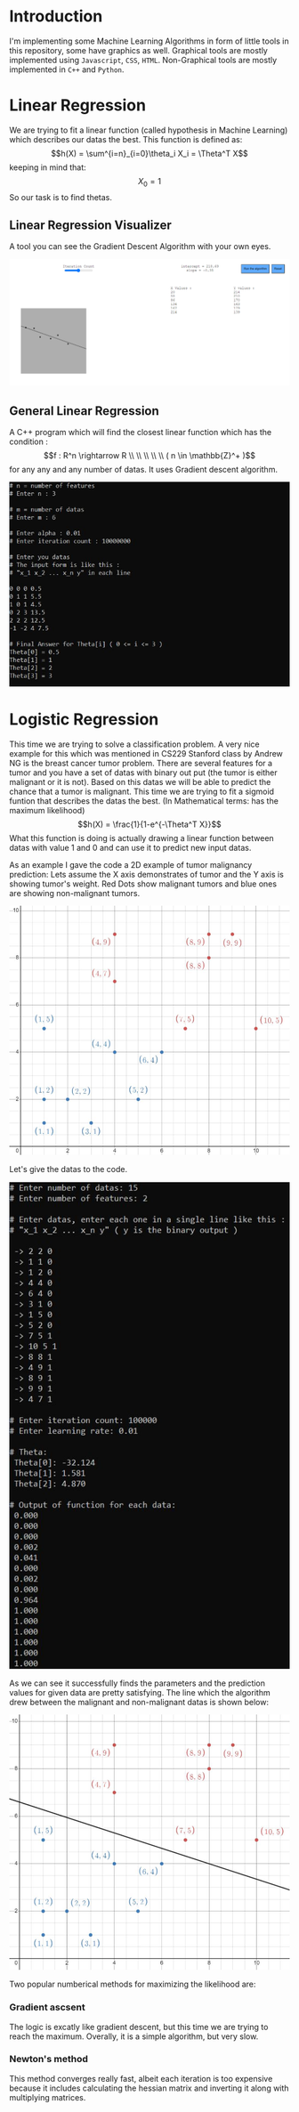 # Introduction
I'm implementing some Machine Learning Algorithms in form of little tools in this repository, some have graphics as well.
Graphical tools are mostly implemented using `Javascript`, `CSS`, `HTML`.
Non-Graphical tools are mostly implemented in `C++` and `Python`.

# Linear Regression
We are trying to fit a linear function (called hypothesis in Machine Learning) which describes our datas the best. This function is defined as:
$$h(X) = \sum^{i=n}_{i=0}\theta_i X_i = \Theta^T X$$
keeping in mind that:
$$X_0 = 1$$
So our task is to find thetas.
## Linear Regression Visualizer
A tool you can see the Gradient Descent Algorithm with your own eyes.

![Linear Regression Visualizer](https://github.com/Danial-Hosseintabar/ML-Algorithms/blob/main/Documents/images/LinearRegressionVisualizer.png)
## General Linear Regression
A C++ program which will find the closest linear function which has the condition : $$f : R^n \rightarrow R \\ \\ \\ \\ \\ ( n \in \mathbb{Z}^+ )$$ for any any and any number of datas. It uses Gradient descent algorithm.

![General Linear Regression](https://github.com/Danial-Hosseintabar/ML-Algorithms/blob/main/Documents/images/GeneralLinearRegression.JPG)

# Logistic Regression
This time we are trying to solve a classification problem. A very nice example for this which was mentioned in CS229 Stanford class by Andrew NG is the breast cancer tumor problem. There are several features for a tumor and you have a set of datas with binary out put (the tumor is either malignant or it is not).
Based on this datas we will be able to predict the chance that a tumor is malignant.
This time we are trying to fit a sigmoid funtion that describes the datas the best. (In Mathematical terms: has the maximum likelihood)
$$h(X) = \frac{1}{1-e^{-\Theta^T X}}$$
What this function is doing is actually drawing a linear function between datas with value 1 and 0 and can use it to predict new input datas.

As an example I gave the code a 2D example of tumor malignancy prediction:
Lets assume the X axis demonstrates of tumor and the Y axis is showing tumor's weight.
Red Dots show malignant tumors and blue ones are showing non-malignant tumors.

![Tumor Malignancy Datas](https://github.com/Danial-Hosseintabar/ML-Algorithms/blob/main/Documents/images/LogisticRegression1.JPG)

Let's give the datas to the code.

![Logistic Regression Code Output](https://github.com/Danial-Hosseintabar/ML-Algorithms/blob/main/Documents/images/logisticRegression0.JPG)

As we can see it successfully finds the parameters and the prediction values for given data are pretty satisfying.
The line which the algorithm drew between the malignant and non-malignant datas is shown below:

![Logistic Regression Drawn Line](https://github.com/Danial-Hosseintabar/ML-Algorithms/blob/main/Documents/images/LogisticRegression2.JPG)

Two popular numberical methods for maximizing the likelihood are:
### Gradient ascsent
The logic is excatly like gradient descent, but this time we are trying to reach the maximum. Overally, it is a simple algorithm, but very slow.

### Newton's method
This method converges really fast, albeit each iteration is too expensive because it includes calculating the hessian matrix and inverting it along with multiplying matrices.

